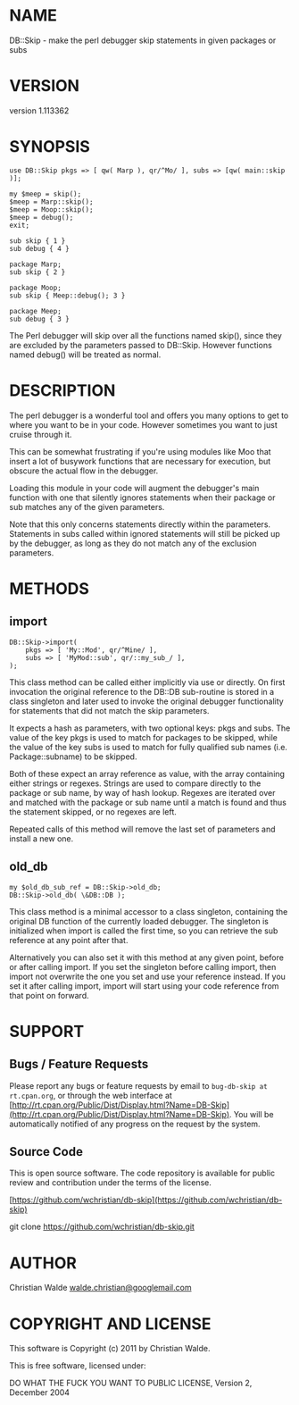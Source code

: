 # NAME

DB::Skip - make the perl debugger skip statements in given packages or subs

# VERSION

version 1.113362

# SYNOPSIS

    use DB::Skip pkgs => [ qw( Marp ), qr/^Mo/ ], subs => [qw( main::skip )];

    my $meep = skip();
    $meep = Marp::skip();
    $meep = Moop::skip();
    $meep = debug();
    exit;

    sub skip { 1 }
    sub debug { 4 }

    package Marp;
    sub skip { 2 }

    package Moop;
    sub skip { Meep::debug(); 3 }

    package Meep;
    sub debug { 3 }

The Perl debugger will skip over all the functions named skip(), since they are
excluded by the parameters passed to DB::Skip. However functions named debug()
will be treated as normal.

# DESCRIPTION

The perl debugger is a wonderful tool and offers you many options to get to
where you want to be in your code. However sometimes you want to just cruise
through it.

This can be somewhat frustrating if you're using modules like Moo that insert a
lot of busywork functions that are necessary for execution, but obscure the
actual flow in the debugger.

Loading this module in your code will augment the debugger's main function with
one that silently ignores statements when their package or sub matches any of
the given parameters.

Note that this only concerns statements directly within the parameters.
Statements in subs called within ignored statements will still be picked up by
the debugger, as long as they do not match any of the exclusion parameters.

# METHODS

## import

    DB::Skip->import(
        pkgs => [ 'My::Mod', qr/^Mine/ ],
        subs => [ 'MyMod::sub', qr/::my_sub_/ ],
    );

This class method can be called either implicitly via use or directly. On first
invocation the original reference to the DB::DB sub-routine is stored in a class
singleton and later used to invoke the original debugger functionality for
statements that did not match the skip parameters.

It expects a hash as parameters, with two optional keys: pkgs and subs. The
value of the key pkgs is used to match for packages to be skipped, while the
value of the key subs is used to match for fully qualified sub names (i.e.
Package::subname) to be skipped.

Both of these expect an array reference as value, with the array containing
either strings or regexes. Strings are used to compare directly to the package
or sub name, by way of hash lookup. Regexes are iterated over and matched with
the package or sub name until a match is found and thus the statement skipped,
or no regexes are left.

Repeated calls of this method will remove the last set of parameters and install
a new one.

## old_db

    my $old_db_sub_ref = DB::Skip->old_db;
    DB::Skip->old_db( \&DB::DB );

This class method is a minimal accessor to a class singleton, containing the
original DB function of the currently loaded debugger. The singleton is
initialized when import is called the first time, so you can retrieve the sub
reference at any point after that.

Alternatively you can also set it with this method at any given point, before or
after calling import. If you set the singleton before calling import, then
import not overwrite the one you set and use your reference instead. If you set
it after calling import, import will start using your code reference from that
point on forward.

# SUPPORT

## Bugs / Feature Requests

Please report any bugs or feature requests by email to `bug-db-skip at rt.cpan.org`, or through
the web interface at [http://rt.cpan.org/Public/Dist/Display.html?Name=DB-Skip](http://rt.cpan.org/Public/Dist/Display.html?Name=DB-Skip). You will be automatically notified of any
progress on the request by the system.

## Source Code

This is open source software.  The code repository is available for
public review and contribution under the terms of the license.

[https://github.com/wchristian/db-skip](https://github.com/wchristian/db-skip)

  git clone https://github.com/wchristian/db-skip.git

# AUTHOR

Christian Walde <walde.christian@googlemail.com>

# COPYRIGHT AND LICENSE

This software is Copyright (c) 2011 by Christian Walde.

This is free software, licensed under:

  DO WHAT THE FUCK YOU WANT TO PUBLIC LICENSE, Version 2, December 2004